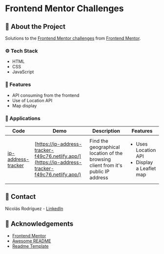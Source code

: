 # Frontend Mentor Challenges

## :star2: About the Project

Solutions to the [Frontend Mentor challenges](https://www.frontendmentor.io/challenges) from [Frontend Mentor](https://www.frontendmentor.io).

### :gear: Tech Stack

- HTML
- CSS
- JavaScript

### :dart: Features

- API consuming from the frontend
- Use of Location API
- Map display

### :iphone: Applications

| Code         | Demo      | Description | Features |
|--------------|-----------|-------------|----------|
| [ip-address-tracker](./ip-address-tracker/) | [https://ip-address-tracker-f49c76.netlify.app/](https://ip-address-tracker-f49c76.netlify.app/)      | Find the geographical location of the browsing client from it's public IP address        | <ul><li>Uses Location API</li><li>Display a Leaflet map</li></ul> |

## :handshake: Contact

Nicolás Rodríguez - [LinkedIn](https://www.linkedin.com/in/marco-nicolas-rodriguez/)

## :gem: Acknowledgements

- [Frontend Mentor](https://frontendmentor.io)
- [Awesome README](https://github.com/matiassingers/awesome-readme)
- [Readme Template](https://github.com/othneildrew/Best-README-Template)
